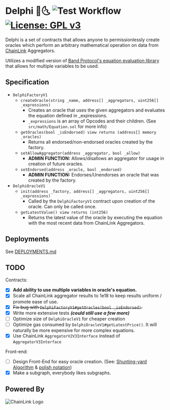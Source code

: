 # Delphi 🔮🌜 ![Test Workflow](https://github.com/baofinance/delphi/actions/workflows/forgetests.yml/badge.svg) [![License: GPL v3](https://img.shields.io/badge/License-GPLv3-blue.svg)](https://www.gnu.org/licenses/gpl-3.0)

Delphi is a set of contracts that allows anyone to permissionlessly create
oracles which perform an arbitrary mathematical operation on data from
[ChainLink](https://chain.link/) Aggregators.

Utilizes a modified version of [Band Protocol's equation evaluation library](https://medium.com/bandprotocol/encoding-and-evaluating-mathematical-expression-in-solidity-f1bb062fa86e)
that allows for multiple variables to be used.

## Specification
* `DelphiFactoryV1`
  * `createOracle(string _name, address[] _aggregators, uint256[] _expressions)`
    * Creates an oracle that uses the given aggregators and evaluates the equation defined in _expressions.
    * `_expressions` is an array of Opcodes and their children. (See `src/math/Equation.sol` for more info)
  * `getOracles(bool _isEndorsed) view returns (address[] memory _oracles)`
    * Returns all endorsed/non-endorsed oracles created by the factory.
  * `setAllowAggregator(address _aggregator, bool _allow)`
    * **ADMIN FUNCTION:** Allows/disallows an aggregator for usage in creation of future oracles.
  * `setEndorsed(address _oracle, bool _endorsed)`
    * **ADMIN FUNCTION:** Endorses/Unendorses an oracle that was created by the factory.
* `DelphiOracleV1`
  * `init(address _factory, address[] _aggregators, uint256[] _expressions)`
    * Called by the `DelphiFactoryV1` contract upon creation of the oracle. Can only be called once.
  * `getLatestValue() view returns (int256)`
    * Returns the latest value of the oracle by executing the equation with the most recent data from ChainLink Aggregators.

## Deployments
See [DEPLOYMENTS.md](./DEPLOYMENTS.md)

## TODO
Contracts:
- [x] **Add ability to use multiple variables in oracle's equation.**
- [x] Scale all ChainLink aggregator results to 1e18 to keep results uniform / promote ease of use.
- [x] ~~Fix bug with `DelphiFactoryV1#getOracles(bool _isEndorsed)`.~~
- [x] Write more extensive tests **_(could still use a few more)_**
- [ ] Optimize size of `DelphiOracleV1` for cheaper creation
- [ ] Optimize gas consumed by `DelphiOracleV1#getLatestPrice()`. It will naturally be more expensive for more complex equations.
- [x] Use ChainLink `AggregatorV2V3Interface` instead of `AggregatorV3Interface`

Front-end:
- [ ] Design Front-End for easy oracle creation. (See: [Shunting-yard Algorithm](https://en.wikipedia.org/wiki/Shunting-yard_algorithm) & [polish notation](https://en.wikipedia.org/wiki/Polish_notation))
- [x] Make a subgraph, everybody likes subgraphs.

## Powered By
![ChainLink Logo](https://i.imgur.com/LoM6Tg7.png)
